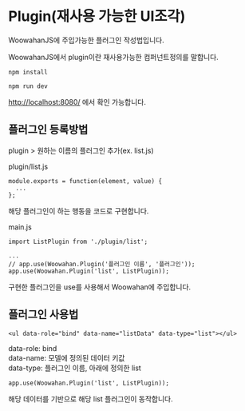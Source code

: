 # Plugin(재사용 가능한 UI조각)

WoowahanJS에 주입가능한 플러그인 작성법입니다.

WoowahanJS에서  plugin이란 재사용가능한 컴퍼넌트정의를 말합니다.

```
npm install

npm run dev
```

[http://localhost:8080/](http://localhost:8080/) 에서 확인 가능합니다.

## 플러그인 등록방법
plugin > 원하는 이름의 플러그인 추가(ex. list.js)

plugin/list.js
```
module.exports = function(element, value) {
  ...
};

```

해당 플러그인이 하는 행동을 코드로 구현합니다.

main.js
```
import ListPlugin from './plugin/list';

...
// app.use(Woowahan.Plugin('플러그인 이름', '플러그인'));
app.use(Woowahan.Plugin('list', ListPlugin));

```
구현한 플러그인을 use를 사용해서 Woowahan에 주입합니다.

## 플러그인 사용법

```
<ul data-role="bind" data-name="listData" data-type="list"></ul>
```
data-role: bind<br/>
data-name: 모델에 정의된 데이터 키값<br/>
data-type: 플러그인 이름, 아래에 정의한 list
```
app.use(Woowahan.Plugin('list', ListPlugin));
```

해당 데이터를 기반으로 해당 list 플러그인이 동작합니다.
